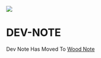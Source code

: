 ![](src/favicon.ico)

# DEV-NOTE

Dev Note Has Moved To [Wood Note](https://imagineeeinc.github.io/Wood-note.net/)
